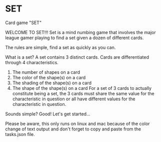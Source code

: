# SET
Card game "SET"

WELCOME TO SET!!!
Set is a mind numbing game that involves the major league gamer playing to
find a set given a dozen of different cards.

The rules are simple, find a set as quickly as you can.

What is a set?
A set contains 3 distinct cards. Cards are differentiated through
4 characteristics.
1. The number of shapes on a card
2. The color of the shape(s) on a card
3. The shading of the shape(s) on a card
4. The shape of the shape(s) on a card
For a set of 3 cards to actually constitute being a set, the 3 cards must
share the same value for the characteristic in question or all have different
values for the characteristic in question.

Sounds simple?
Good!
Let's get started...

Please be aware, this only runs on linux and mac because of the color change of text output and don't forget to copy and paste from the tasks.json file.
